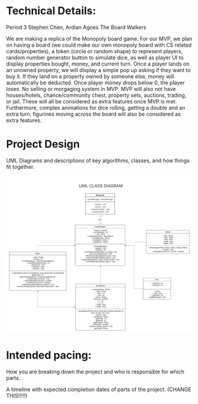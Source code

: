 
# Technical Details:

Period 3
Stephen Chen, Ardian Agoes
The Board Walkers

We are making a replica of the Monopoly board game. For our MVP, we plan on having a board (we could make our own monopoly board with CS related cards/properties), a token (circle or random shape) to represent players, random number generator button to simulate dice, as well as player UI to display properties bought, money, and current turn. Once a player lands on an unowned property, we will display a simple pop up asking if they want to buy it. If they land on a property owned by someone else, money will automatically be deducted. Once player money drops below 0, the player loses. No selling or morgaging system in MVP. MVP will also not have houses/hotels, chance/community chest, property sets, auctions, trading, or jail. These will all be considered as extra features once MVP is met. Furthermore, complex animations for dice rolling, getting a double and an extra turn, figurines moving across the board will also be considered as extra features.  

     
# Project Design

UML Diagrams and descriptions of key algorithms, classes, and how things fit together.

![UML DIAGRAM](MonopolyUML.png)

    
# Intended pacing:

How you are breaking down the project and who is responsible for which parts.

A timeline with expected completion dates of parts of the project. (CHANGE THIS!!!!!)

